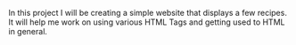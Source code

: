 In this project I will be creating a simple website that displays a few recipes. It will help me work on using various HTML Tags and getting used to HTML in general.
